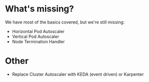 # What's missing?
We have most of the basics covered, but we're still missing:
- Horizontal Pod Autoscaler
- Vertical Pod Autoscaler
- Node Termination Handler

# Other
- Replace Cluster Autoscaler with KEDA (event driven) or Karpenter
